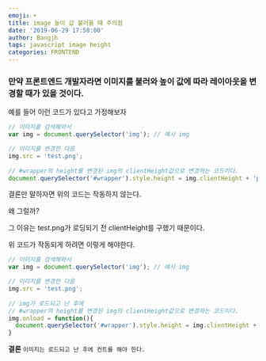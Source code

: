 ```yaml
---
emoji: ☀️
title: image 높이 값 불러올 때 주의점
date: '2019-06-29 17:58:00'
author: Bangjh
tags: javascript image height
categories: FRONTEND
---
```


### 만약 프론트엔드 개발자라면 이미지를 불러와 높이 값에 따라 레이아웃을 변경할 때가 있을 것이다.

예를 들어 이런 코드가 있다고 가정해보자

```javascript
// 이미지를 검색해와서
var img = document.querySelector('img'); // 예시 img

// 이미지를 변경한 다음
img.src = 'test.png';
	
// #wrapper의 height를 변경된 img의 clientHeight값으로 변경하는 코드이다.
document.querySelector('#wrapper').style.height = img.clientHeight + 'px;
```

결론만 말하자면 위의 코드는 작동하지 않는다.

왜 그럴까?

그 이유는 test.png가 로딩되기 전 clientHeight를 구했기 때문이다.

위 코드가 작동되게 하려면 이렇게 해야한다.

```javascript
// 이미지를 검색해와서
var img = document.querySelector('img'); // 예시 img

// 이미지를 변경한 다음
img.src = 'test.png';
	
// img가 로드되고 난 후에
// #wrapper의 height를 변경된 img의 clientHeight값으로 변경하는 코드이다.
img.onload = function(){
  document.querySelector('#wrapper').style.height = img.clientHeight + 'px;
}
```

**결론**
`이미지는 로드되고 난 후에 컨트롤 해야 한다.`

```toc

```
